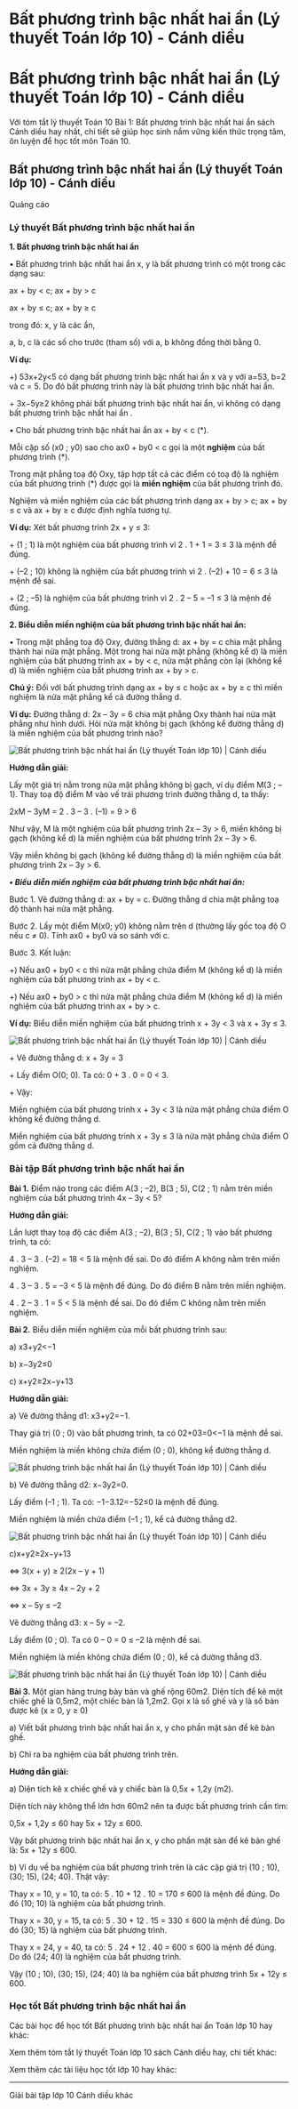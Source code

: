 # Bất phương trình bậc nhất hai ẩn (Lý thuyết Toán lớp 10) - Cánh diều

# Bất phương trình bậc nhất hai ẩn (Lý thuyết Toán lớp 10) - Cánh diều

Với tóm tắt lý thuyết Toán 10 Bài 1: Bất phương trình bậc nhất hai ẩn sách Cánh diều hay nhất, chi tiết sẽ giúp học sinh nắm vững kiến thức trọng tâm, ôn luyện để học tốt môn Toán 10.

## Bất phương trình bậc nhất hai ẩn (Lý thuyết Toán lớp 10) - Cánh diều

Quảng cáo

### **Lý thuyết Bất phương trình bậc nhất hai ẩn**

**1\. Bất phương trình bậc nhất hai ẩn**

• Bất phương trình bậc nhất hai ẩn x, y là bất phương trình có một trong các dạng sau:

ax + by < c; ax + by > c

ax + by ≤ c; ax + by ≥ c

trong đó: x, y là các ẩn, 

a, b, c là các số cho trước (tham số) với a, b không đồng thời bằng 0.

**Ví dụ:**

+) 53x+2y<5 có dạng bất phương trình bậc nhất hai ẩn x và y với a=53, b=2 và c = 5. Do đó bất phương trình này là bất phương trình bậc nhất hai ẩn.

\+ 3x−5y≥2 không phải bất phương trình bậc nhất hai ẩn, vì không có dạng bất phương trình bậc nhất hai ẩn .

• Cho bất phương trình bậc nhất hai ẩn ax + by < c (*).

Mỗi cặp số (x0 ; y0) sao cho ax0 \+ by0 < c gọi là một **nghiệm** của bất phương trình (*).

Trong mặt phẳng toạ độ Oxy, tập hợp tất cả các điểm có toạ độ là nghiệm của bất phương trình (*) được gọi là **miền nghiệm** của bất phương trình đó.

Nghiệm và miền nghiệm của các bất phương trình dạng ax + by > c; ax + by ≤ c và ax + by ≥ c được định nghĩa tương tự.

**Ví dụ:** Xét bất phương trình 2x + y ≤ 3:

\+ (1 ; 1) là một nghiệm của bất phương trình vì 2 . 1 + 1 = 3 ≤ 3 là mệnh đề đúng.

\+ (–2 ; 10) không là nghiệm của bất phương trình vì 2 . (–2) + 10 = 6 ≤ 3 là mệnh đề sai.

\+ (2 ; –5) là nghiệm của bất phương trình vì 2 . 2 – 5 = –1 ≤ 3 là mệnh đề đúng.

**2\. Biểu diễn miền nghiệm của bất phương trình bậc nhất hai ẩn:**

• Trong mặt phẳng toạ độ Oxy, đường thẳng d: ax + by = c chia mặt phẳng thành hai nửa mặt phẳng. Một trong hai nửa mặt phẳng (không kể d) là miền nghiệm của bất phương trình ax + by < c, nửa mặt phẳng còn lại (không kể d) là miền nghiệm của bất phương trình ax + by > c.

**Chú ý:** Đối với bất phương trình dạng ax + by ≤ c hoặc ax + by ≥ c thì miền nghiệm là nửa mặt phẳng kể cả đường thẳng d.

**Ví dụ:** Đường thẳng d: 2x – 3y = 6 chia mặt phẳng Oxy thành hai nửa mặt phẳng như hình dưới. Hỏi nửa mặt không bị gạch (không kể đường thẳng d) là miền nghiệm của bất phương trình nào?

![ Bất phương trình bậc nhất hai ẩn \(Lý thuyết Toán lớp 10\) | Cánh diều](https://vietjack.com/toan-10-cd/images/ly-thuyet-bai-1-bat-phuong-trinh-bac-nhat-hai-an.PNG)

**Hướng dẫn giải:**

Lấy một giá trị nằm trong nửa mặt phẳng không bị gạch, ví dụ điểm M(3 ; –1). Thay toạ độ điểm M vào vế trái phương trình đường thẳng d, ta thấy:

2xM – 3yM = 2 . 3 – 3 . (–1) = 9 > 6

Như vậy, M là một nghiệm của bất phương trình 2x – 3y > 6, miền không bị gạch (không kể d) là miền nghiệm của bất phương trình 2x – 3y > 6.

Vậy miền không bị gạch (không kể đường thẳng d) là miền nghiệm của bất phương trình 2x – 3y > 6.

**_• Biểu diễn miền nghiệm của bất phương trình bậc nhất hai ẩn:_**

Bước 1. Vẽ đường thẳng d: ax + by = c. Đường thẳng d chia mặt phẳng toạ độ thành hai nửa mặt phẳng.

Bước 2. Lấy một điểm M(x0; y0) không nằm trên d (thường lấy gốc toạ độ O nếu c ≠ 0). Tính ax0 \+ by0 và so sánh với c.

Bước 3. Kết luận:

+) Nếu ax0 \+ by0 < c thì nửa mặt phẳng chứa điểm M (không kể d) là miền nghiệm của bất phương trình ax + by < c.

+) Nếu ax0 \+ by0 > c thì nửa mặt phẳng chứa điểm M (không kể d) là miền nghiệm của bất phương trình ax + by > c.

**Ví dụ:** Biểu diễn miền nghiệm của bất phương trình x + 3y < 3 và x + 3y ≤ 3.

![ Bất phương trình bậc nhất hai ẩn \(Lý thuyết Toán lớp 10\) | Cánh diều](https://vietjack.com/toan-10-cd/images/ly-thuyet-bai-1-bat-phuong-trinh-bac-nhat-hai-an-1.PNG)

\+ Vẽ đường thẳng d: x + 3y = 3

\+ Lấy điểm O(0; 0). Ta có: 0 + 3 . 0 = 0 < 3.

\+ Vậy:

Miền nghiệm của bất phương trình x + 3y < 3 là nửa mặt phẳng chứa điểm O không kể đường thẳng d. 

Miền nghiệm của bất phương trình x + 3y ≤ 3 là nửa mặt phẳng chứa điểm O gồm cả đường thẳng d.

### **Bài tập Bất phương trình bậc nhất hai ẩn**

**Bài 1.** Điểm nào trong các điểm A(3 ; –2), B(3 ; 5), C(2 ; 1) nằm trên miền nghiệm của bất phương trình 4x – 3y < 5?

**Hướng dẫn giải:**

Lần lượt thay toạ độ các điểm A(3 ; –2), B(3 ; 5), C(2 ; 1) vào bất phương trình, ta có:

4 . 3 – 3 . (–2) = 18 < 5 là mệnh đề sai. Do đó điểm A không nằm trên miền nghiệm. 

4 . 3 – 3 . 5 = –3 < 5 là mệnh đề đúng. Do đó điểm B nằm trên miền nghiệm.

4 . 2 – 3 . 1 = 5 < 5 là mệnh đề sai. Do đó điểm C không nằm trên miền nghiệm.

**Bài 2.** Biểu diễn miền nghiệm của mỗi bất phương trình sau:

a) x3+y2<−1

b) x−3y2≤0

c) x+y2≥2x−y+13

**Hướng dẫn giải:**

a) Vẽ đường thẳng d1: x3+y2=−1. 

Thay giá trị (0 ; 0) vào bất phương trình, ta có 02+03=0<−1 là mệnh đề sai.

Miền nghiệm là miền không chứa điểm (0 ; 0), không kể đường thẳng d.

![ Bất phương trình bậc nhất hai ẩn \(Lý thuyết Toán lớp 10\) | Cánh diều](https://vietjack.com/toan-10-cd/images/ly-thuyet-bai-1-bat-phuong-trinh-bac-nhat-hai-an-2.PNG)

b) Vẽ đường thẳng d2: x−3y2=0. 

Lấy điểm (–1 ; 1). Ta có: −1−3.12=−52≤0 là mệnh đề đúng.

Miền nghiệm là miền chứa điểm (–1 ; 1), kể cả đường thẳng d2.

![ Bất phương trình bậc nhất hai ẩn \(Lý thuyết Toán lớp 10\) | Cánh diều](https://vietjack.com/toan-10-cd/images/ly-thuyet-bai-1-bat-phuong-trinh-bac-nhat-hai-an-3.PNG)

c)x+y2≥2x−y+13

⇔ 3(x + y) ≥ 2(2x – y + 1)

⇔ 3x + 3y ≥ 4x – 2y + 2

⇔ x – 5y ≤ –2

Vẽ đường thẳng d3: x – 5y = –2. 

Lấy điểm (0 ; 0). Ta có 0 – 0 = 0 ≤ –2 là mệnh đề sai.

Miền nghiệm là miền không chứa điểm (0 ; 0), kể cả đường thẳng d3.

![ Bất phương trình bậc nhất hai ẩn \(Lý thuyết Toán lớp 10\) | Cánh diều](https://vietjack.com/toan-10-cd/images/ly-thuyet-bai-1-bat-phuong-trinh-bac-nhat-hai-an-4.PNG)

**Bài 3.** Một gian hàng trưng bày bàn và ghế rộng 60m2. Diện tích để kê một chiếc ghế là 0,5m2, một chiếc bàn là 1,2m2. Gọi x là số ghế và y là số bàn được kê (x ≥ 0, y ≥ 0)

a) Viết bất phương trình bậc nhất hai ẩn x, y cho phần mặt sàn để kê bàn ghế.

b) Chỉ ra ba nghiệm của bất phương trình trên.

**Hướng dẫn giải:**

a) Diện tích kê x chiếc ghế và y chiếc bàn là 0,5x + 1,2y (m2).

Diện tích này không thể lớn hơn 60m2 nên ta được bất phương trình cần tìm: 

0,5x + 1,2y ≤ 60 hay 5x + 12y ≤ 600.

Vậy bất phương trình bậc nhất hai ẩn x, y cho phần mặt sàn để kê bàn ghế là: 5x + 12y ≤ 600.

b) Ví dụ về ba nghiệm của bất phương trình trên là các cặp giá trị (10 ; 10), (30; 15), (24; 40). Thật vậy:

Thay x = 10, y = 10, ta có: 5 . 10 + 12 . 10 = 170 ≤ 600 là mệnh đề đúng. Do đó (10; 10) là nghiệm của bất phương trình.

Thay x = 30, y = 15, ta có: 5 . 30 + 12 . 15 = 330 ≤ 600 là mệnh đề đúng. Do đó (30; 15) là nghiệm của bất phương trình.

Thay x = 24, y = 40, ta có: 5 . 24 + 12 . 40 = 600 ≤ 600 là mệnh đề đúng. Do đó (24; 40) là nghiệm của bất phương trình.

Vậy (10 ; 10), (30; 15), (24; 40) là ba nghiệm của bất phương trình 5x + 12y ≤ 600.

### **Học tốt Bất phương trình bậc nhất hai ẩn**

Các bài học để học tốt Bất phương trình bậc nhất hai ẩn Toán lớp 10 hay khác:

Xem thêm tóm tắt lý thuyết Toán lớp 10 sách Cánh diều hay, chi tiết khác:

Xem thêm các tài liệu học tốt lớp 10 hay khác:

* * *

Giải bài tập lớp 10 Cánh diều khác
